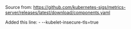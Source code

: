 Source from: https://github.com/kubernetes-sigs/metrics-server/releases/latest/download/components.yaml  

Added this line: - --kubelet-insecure-tls=true  
